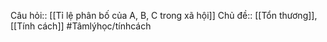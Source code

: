 Câu hỏi:: [[Tỉ lệ phân bố của A, B, C trong xã hội]] 
Chủ đề:: [[Tổn thương]], [[Tính cách]] 
#Tâmlýhọc/tínhcách